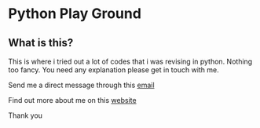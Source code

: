 # Python Play Ground
## What is this?
This is where i tried out a lot of codes that i was revising in python. Nothing too fancy. You need any explanation please get in touch with me.

Send me a direct message through this [email](mailto:hi@josephopio.com)

Find out more about me on this [website](https://www.josephopio.com)

Thank you